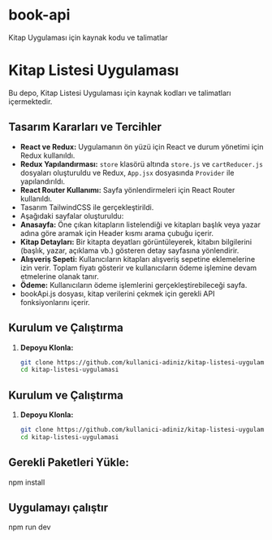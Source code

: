 # book-api
Kitap Uygulaması için kaynak kodu ve talimatlar

# Kitap Listesi Uygulaması

Bu depo, Kitap Listesi Uygulaması için kaynak kodları ve talimatları içermektedir.

## Tasarım Kararları ve Tercihler

- **React ve Redux:** Uygulamanın ön yüzü için React ve durum yönetimi için Redux kullanıldı.
- **Redux Yapılandırması:** `store` klasörü altında `store.js` ve `cartReducer.js` dosyaları oluşturuldu ve Redux, `App.jsx` dosyasında `Provider` ile yapılandırıldı.
- **React Router Kullanımı:** Sayfa yönlendirmeleri için React Router kullanıldı.
- Tasarım TailwindCSS ile gerçekleştirildi.
-  Aşağıdaki sayfalar oluşturuldu:
  - **Anasayfa:** Öne çıkan kitapların listelendiği ve kitapları başlık veya yazar adına göre aramak için Header kısmı arama çubuğu içerir.
  - **Kitap Detayları:** Bir kitapta deyatları görüntüleyerek, kitabın bilgilerini (başlık, yazar, açıklama vb.) gösteren detay sayfasına yönlendirir.
  - **Alışveriş Sepeti:** Kullanıcıların kitapları alışveriş sepetine eklemelerine izin verir. Toplam fiyatı gösterir ve kullanıcıların ödeme işlemine devam etmelerine olanak tanır.
  - **Ödeme:** Kullanıcıların ödeme işlemlerini gerçekleştirebileceği sayfa.
  - bookApi.js dosyası, kitap verilerini çekmek için gerekli API fonksiyonlarını içerir.


## Kurulum ve Çalıştırma

1. **Depoyu Klonla:**
   ```bash
   git clone https://github.com/kullanici-adiniz/kitap-listesi-uygulamasi.git
   cd kitap-listesi-uygulamasi

## Kurulum ve Çalıştırma

1. **Depoyu Klonla:**
   ```bash
   git clone https://github.com/kullanici-adiniz/kitap-listesi-uygulamasi.git
   cd kitap-listesi-uygulamasi
   
## Gerekli Paketleri Yükle:
npm install
## Uygulamayı çalıştır
npm run dev
